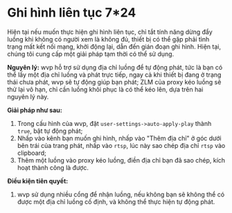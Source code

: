 <!-- 7*24不间断录像 -->
# Ghi hình liên tục 7*24

Hiện tại nếu muốn thực hiện ghi hình liên tục, chỉ tắt tính năng dừng đẩy luồng khi không có người xem là không đủ, thiết bị có thể gặp phải tình trạng mất kết nối mạng, khởi động lại, dẫn đến gián đoạn ghi hình. Hiện tại, chúng tôi cung cấp một giải pháp tạm thời có thể sử dụng.

**Nguyên lý:** wvp hỗ trợ sử dụng địa chỉ luồng để tự động phát, tức là bạn có thể lấy một địa chỉ luồng và phát trực tiếp, ngay cả khi thiết bị đang ở trạng thái chưa phát, wvp sẽ tự động giúp bạn phát; ZLM
của proxy kéo luồng sẽ thử lại vô hạn, chỉ cần luồng khôi phục là có thể kéo lên, dựa trên hai nguyên lý này.

**Giải pháp như sau:**
1. Trong cấu hình của wvp, đặt `user-settings->auto-apply-play` thành `true`, bật tự động phát;
2. Nhấp vào kênh bạn muốn ghi hình, nhấp vào "Thêm địa chỉ" ở góc dưới bên trái của trang phát, nhấp vào `rtsp`, lúc này sao chép địa chỉ `rtsp` vào clipboard;
3. Thêm một luồng vào proxy kéo luồng, điền địa chỉ bạn đã sao chép, kích hoạt thành công là được.

**Điều kiện tiên quyết:**
1. wvp sử dụng nhiều cổng để nhận luồng, nếu không bạn sẽ không thể có được một địa chỉ luồng cố định, và không thể thực hiện tự động phát.

